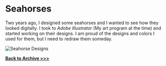 # Seahorses

Two years ago, I designed some seahorses and I wanted to see how they looked digitally. I took to *Adobe Illustrator* (My art program at the time) and started working on their designs. I am proud of the designs and colors I used for them, but I need to redraw them someday.


![Seahorse Designs](https://arrowarchive.github.io/The-Arrowarchive/images/seahorses.png)

**[Back to Archive >>>](https://arrowarchive.github.io/The-Arrowarchive/gallery)**
